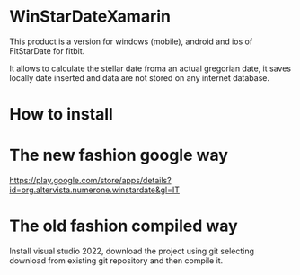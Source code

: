 # WinStarDateXamarin
This product is a version for windows (mobile), android and ios of FitStarDate for fitbit.

It allows to calculate the stellar date froma an actual gregorian date, it saves locally date inserted and data are not stored on any internet database.

# How to install

# The new fashion google way
https://play.google.com/store/apps/details?id=org.altervista.numerone.winstardate&gl=IT

# The old fashion compiled way
Install visual studio 2022, download the project using git selecting download from existing git repository and then compile it.
